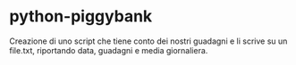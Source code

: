 # python-piggybank
Creazione di uno script che tiene conto dei nostri guadagni e li scrive su un file.txt, riportando data, guadagni e media giornaliera.
